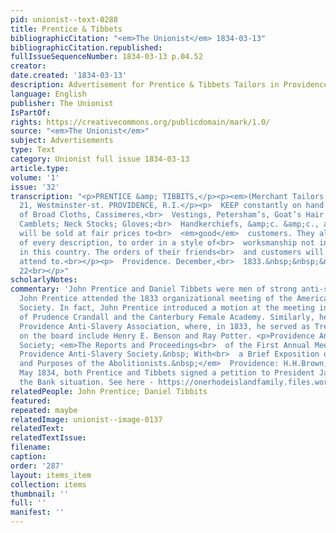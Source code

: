 ```yaml
---
pid: unionist--text-0288
title: Prentice & Tibbets
bibliographicCitation: "<em>The Unionist</em> 1834-03-13"
bibliographicCitation.republished: 
fullIssueSequenceNumber: 1834-03-13 p.04.52
creator: 
date.created: '1834-03-13'
description: Advertisement for Prentice & Tibbets Tailors in Providence
language: English
publisher: The Unionist
IsPartOf: 
rights: https://creativecommons.org/publicdomain/mark/1.0/
source: "<em>The Unionist</em>"
subject: Advertisements
type: Text
category: Unionist full issue 1834-03-13
article.type: 
volume: '1'
issue: '32'
transcription: "<p>PRENTICE &amp; TIBBITS,</p><p><em>(Merchant Tailors,)</em></p><p>No.
  21, Westminster-st. PROVIDENCE, R.I.</p><p>  KEEP constantly on hand a large assortment
  of Broad Cloths, Cassimeres,<br>  Vestings, Petersham’s, Goat’s Hair &amp; common
  Camblets; Neck Stocks; Gloves;<br>  Handkerchiefs, &amp;c. &amp;c., all of which
  will be sold at fair prices to<br>  <em>good</em>  customers. They also make clothes
  of every description, to order in a style of<br>  worksmanship not inferior to any
  in this country. The orders of their friends<br>  and customers will be punctually
  attend to.<br></p><p>  Providence. December,<br>  1833.&nbsp;&nbsp;&nbsp;&nbsp;&nbsp;&nbsp;&nbsp;&nbsp;&nbsp;&nbsp;&nbsp;
  22<br></p>"
scholarlyNotes: 
commentary: 'John Prentice and Daniel Tibbets were men of strong anti-slavery sentiments.
  John Prentice attended the 1833 organizational meeting of the American Anti-Slavery
  Society. In fact, John Prentice introduced a motion at the meeting in approbation
  of Prudence Crandall and the Canterbury Female Academy. Similarly, he was in the
  Providence Anti-Slavery Association, where, in 1833, he served as Treasurer. Others
  on the board include Henry E. Benson and Ray Potter. <p>Providence Anti-Slavery
  Society; <em>The Reports and Proceedings<br>  of the First Annual Meeting of the
  Providence Anti-Slavery Society.&nbsp; With<br>  a Brief Exposition of the Principles
  and Purposes of the Abolitionists.&nbsp;</em>  Providence: H.H.Brown, 1833<br></p>In
  May 1834, both Prentice and Tibbets signed a petition to President Jackson protesting
  the Bank situation. See here - https://onerhodeislandfamily.files.wordpress.com/2021/06/10bf5-pages-from-1834-ri-petition-bank-of-the-us.pdf '
relatedPeople: John Prentice; Daniel Tibbits
featured: 
repeated: maybe
relatedImage: unionist--image-0137
relatedText: 
relatedTextIssue: 
filename: 
caption: 
order: '287'
layout: items_item
collection: items
thumbnail: ''
full: ''
manifest: ''
---
```


